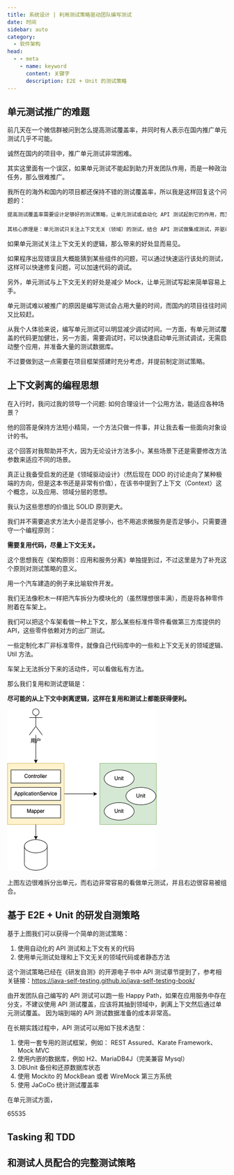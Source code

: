 ```yaml
---
title: 系统设计 | 利用测试策略驱动团队编写测试
date: 时间
sidebar: auto
category: 
  - 软件架构
head:
  - - meta
    - name: keyword
      content: 关键字
      description: E2E + Unit 的测试策略
---
```


## 单元测试推广的难题

前几天在一个微信群被问到怎么提高测试覆盖率，并同时有人表示在国内推广单元测试几乎不可能。

诚然在国内的项目中，推广单元测试非常困难。

其实这里面有一个误区，如果单元测试不能起到助力开发团队作用，而是一种政治任务，那么很难推广。

我所在的海外和国内的项目都还保持不错的测试覆盖率，所以我是这样回复这个问题的：

```java
提高测试覆盖率需要设计足够好的测试策略，让单元测试或自动化 API 测试起到它的作用，而又不带有过多的负担。

其核心原理是：单元测试只关注上下文无关（领域）的测试，结合 API 测试做集成测试，并驱动团队把逻辑从上下文剥离并挤压到领域内。 
```

如果单元测试关注上下文无关的逻辑，那么带来的好处显而易见。

如果程序出现错误且大概能猜到某些组件的问题，可以通过快速运行该处的测试，这样可以快速修复问题，可以加速代码的调试。

另外，单元测试与上下文无关的好处是减少 Mock，让单元测试写起来简单容易上手。

单元测试难以被推广的原因是编写测试会占用大量的时间，而国内的项目往往时间又比较赶。

从我个人体验来说，编写单元测试可以明显减少调试时间。一方面，有单元测试覆盖的代码更加健壮，另一方面，需要调试时，可以快速启动单元测试调试，无需启动整个应用，并准备大量的测试数据库。

不过要做到这一点需要在项目框架搭建时充分考虑，并提前制定测试策略。

## 上下文剥离的编程思想

在入行时，我问过我的领导一个问题: 如何合理设计一个公用方法，能适应各种场景？

他的回答是保持方法短小精简，一个方法只做一件事，并让我去看一些面向对象设计的书。

这个回答对我帮助并不大，因为无论设计方法多小，某些场景下还是需要修改方法参数来适应不同的场景。

真正让我备受启发的还是《领域驱动设计》（然后现在 DDD 的讨论走向了某种极端的方向，但是这本书还是非常有价值），在该书中提到了上下文（Context）这个概念，以及应用、领域分层的思想。

我认为这些思想的价值比 SOLID 原则更大。

我们并不需要追求方法大小是否足够小，也不用追求微服务是否足够小，只需要遵守一个编程原则：

**需要复用代码，尽量上下文无关。**

这个思想我在《架构原则：应用和服务分离》单独提到过，不过这里是为了补充这个原则对测试策略的意义。

用一个汽车建造的例子来比喻软件开发。

我们无法像积木一样把汽车拆分为模块化的（虽然理想很丰满），而是将各种零件附着在车架上。

我们可以把这个车架看做一种上下文，那么某些标准件零件看做第三方库提供的 API，这些零件依赖对方的出厂测试。

一些定制化本厂非标准零件，就像自己代码库中的一些和上下文无关的领域逻辑、Util 方法。

车架上无法拆分下来的活动件，可以看做私有方法。

那么我们复用和测试逻辑是：

**尽可能的从上下文中剥离逻辑，这样在复用和测试上都能获得便利。**

![](./testing-strategy/context.png)

上图左边很难拆分出单元，而右边非常容易的看做单元测试，并且右边很容易被组合。

## 基于 E2E + Unit 的研发自测策略

基于上图我们可以获得一个简单的测试策略：

1. 使用自动化的 API 测试和上下文有关的代码
2. 使用单元测试处理和上下文无关的领域代码或者静态方法

这个测试策略已经在《研发自测》的开源电子书中 API 测试章节提到了，参考相关链接：https://java-self-testing.github.io/java-self-testing-book/

由开发团队自己编写的 API 测试可以跑一些 Happy Path，如果在应用服务中存在分支，不建议使用 API 测试覆盖，应该将其抽到领域中，剥离上下文然后通过单元测试覆盖。 因为端到端的 API 测试数据准备的成本非常高。

在长期实践过程中，API 测试可以用如下技术选型：

1. 使用一套专用的测试框架，例如： REST Assured、Karate Framework、Mock MVC
2. 使用内嵌的数据库，例如 H2、MariaDB4J（完美兼容 Mysql）
3. DBUnit 备份和还原数据库状态
4. 使用 Mockito 的 MockBean 或者 WireMock 第三方系统
5. 使用 JaCoCo 统计测试覆盖率

在单元测试方面，

65535


## Tasking 和 TDD



## 和测试人员配合的完整测试策略


